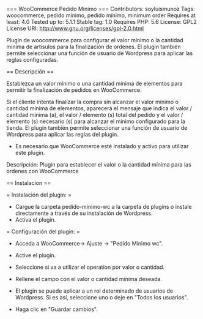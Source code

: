 === WooCommerce Pedido Mínimo ===
Contributors: soyluismunoz
Tags: woocommerce, pedido minimo, pedido mínimo, minimum order
Requires at least: 4.0
Tested up to: 5.1.1
Stable tag: 1.0
Requires PHP: 5.6
License: GPL2
License URI: http://www.gnu.org/licenses/gpl-2.0.html

Plugin de woocommerce para configurar el valor mínimo o la cantidad mínima de artisulos para la finalización de ordenes. El plugin también permite seleccionar una función de usuario de Wordpress para aplicar las reglas configuradas.

== Descripción ==

Establezca un valor mínimo o una cantidad mínima de elementos para permitir la finalización de pedidos en WooCommerce.

Si el cliente intenta finalizar la compra sin alcanzar el valor mínimo o cantidad mínima de elementos, aparecerá el mensaje que indica el valor / cantidad mínima (a), el valor / elemento (s) total del pedido y el valor / elemento (s) necesario (s) para alcanzar el mínimo configurado para la tienda.
El plugin también permite seleccionar una función de usuario de Wordpress para aplicar las reglas del plugin.

* Es necesario que WooCommerce esté instalado y activo para utilizar este plugin.

Descripción: Plugin para establecer el valor o la cantidad mínima para las ordenes con WooCommerce


== Instalacion ==

= Instalación del plugin: =

- Cargue la carpeta pedido-minimo-wc a la carpeta de plugins o instale directamente a través de su instalación de Wordpress.
- Activa el plugin.

= Configuración del plugin: =

- Acceda a WooCommerce-> Ajuste -> "Pedido Mínimo wc".

- Active el plugin.

- Seleccione si va a utilizar el operation por valor o cantidad.

- Rellene el campo con el valor o cantidad mínima deseada.

- El plugin se puede aplicar a un rol determinado de usuarios de Wordpress. Si es así, seleccione uno o deje en "Todos los usuarios".

- Haga clic en "Guardar cambios".
